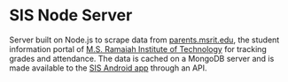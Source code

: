 # SIS Node Server
Server built on Node.js to scrape data from [parents.msrit.edu](parents.msrit.edu), the student information portal of [M.S. Ramaiah Institute of Technology](msrit.edu) for tracking grades and attendance. The data is cached on a MongoDB server and is made available to the [SIS Android app](https://github.com/TechGeekMe/sis-android-app) through an API.
